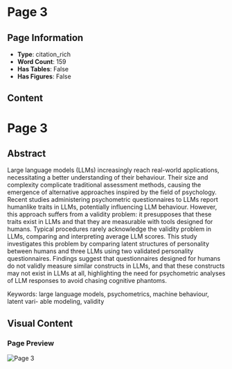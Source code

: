 # Page 3

## Page Information

- **Type**: citation_rich
- **Word Count**: 159
- **Has Tables**: False
- **Has Figures**: False

## Content

# Page 3

## Abstract

Large language models (LLMs) increasingly reach real-world applications, necessitating a better understanding of their behaviour. Their size and complexity complicate traditional assessment methods, causing the emergence of alternative approaches inspired by the field of psychology. Recent studies administering psychometric questionnaires to LLMs report humanlike traits in LLMs, potentially influencing LLM behaviour. However, this approach suffers from a validity problem: it presupposes that these traits exist in LLMs and that they are measurable with tools designed for humans. Typical procedures rarely acknowledge the validity problem in LLMs, comparing and interpreting average LLM scores. This study investigates this problem by comparing latent structures of personality between humans and three LLMs using two validated personality questionnaires. Findings suggest that questionnaires designed for humans do not validly measure similar constructs in LLMs, and that these constructs may not exist in LLMs at all, highlighting the need for psychometric analyses of LLM responses to avoid chasing cognitive phantoms.

Keywords: large language models, psychometrics, machine behaviour, latent vari- able modeling, validity

## Visual Content

### Page Preview

![Page 3](/projects/nmn/images/Cognitive_phantoms_in_LLMs_through_the_lens_of_latent_variables_page_3.png)
